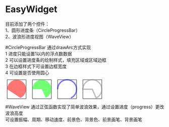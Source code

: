 # EasyWidget
目前添加了两个控件：</br>
1、圆形进度条（CircleProgressBar）</br>
2、波浪形进度视图（WaveView）</br>

#CircleProgressBar
通过drawArc方式实现</br>
1 进度只能设置1以内的浮点数数据</br>
2 可以设置进度条的绘制样式，填充区域或区域边框</br>
3 在边框样式下可设置边框宽度</br>
4 可设置是否使用圆心</br>
![image](https://github.com/lhangtk/EasyWidget/blob/master/image/1.png)<br>
#WaveView
通过正弦函数实现了简单波浪效果，通过设置进度（progress）更改波浪高度</br>
可设置振幅、周期、移动速度、前景色、背景色、前景画笔、背景画笔</br>
